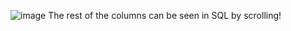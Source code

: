 ![image](https://user-images.githubusercontent.com/101732278/194299036-fceef5fe-4e90-4429-83f7-bfb9a042e0d4.png)
The rest of the columns can be seen in SQL by scrolling!
